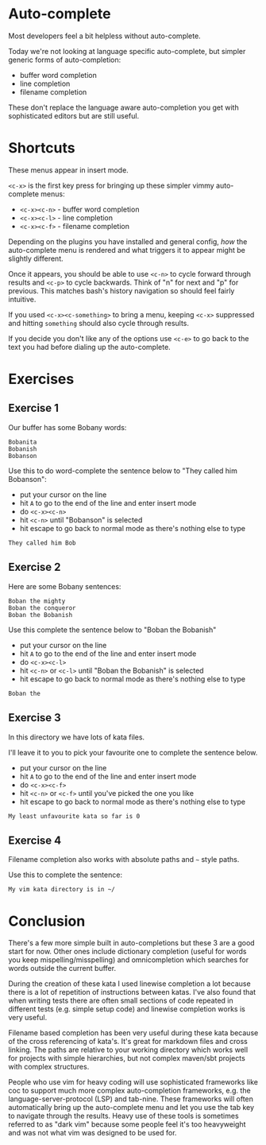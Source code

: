 # Auto-complete

Most developers feel a bit helpless without auto-complete.

Today we're not looking at language specific auto-complete, but simpler generic forms of auto-completion:

- buffer word completion
- line completion
- filename completion

These don't replace the language aware auto-completion you get with sophisticated editors but are still useful.

# Shortcuts

These menus appear in insert mode.

`<c-x>` is the first key press for bringing up these simpler vimmy auto-complete menus:

- `<c-x><c-n>` - buffer word completion
- `<c-x><c-l>` - line completion
- `<c-x><c-f>` - filename completion

Depending on the plugins you have installed and general config, _how_ the auto-complete menu is rendered
and what triggers it to appear might be slightly different.

Once it appears, you should be able to use `<c-n>` to cycle forward through results and `<c-p>` to cycle backwards.
Think of "n" for next and "p" for previous.
This matches bash's history navigation so should feel fairly intuitive.

If you used `<c-x><c-something>` to bring a menu, keeping `<c-x>` suppressed and hitting `something` should also
cycle through results.

If you decide you don't like any of the options use `<c-e>` to go back to the text you
had before dialing up the auto-complete.

# Exercises

## Exercise 1

Our buffer has some Bobany words:

```
Bobanita
Bobanish
Bobanson
```

Use this to do word-complete the sentence below to "They called him Bobanson":

- put your cursor on the line
- hit `A` to go to the end of the line and enter insert mode
- do `<c-x><c-n>`
- hit `<c-n>` until "Bobanson" is selected
- hit escape to go back to normal mode as there's nothing else to type

```
They called him Bob
```

## Exercise 2

Here are some Bobany sentences:

```
Boban the mighty
Boban the conqueror
Boban the Bobanish
```

Use this complete the sentence below to "Boban the Bobanish"

- put your cursor on the line
- hit `A` to go to the end of the line and enter insert mode
- do `<c-x><c-l>`
- hit `<c-n>` or `<c-l>` until "Boban the Bobanish" is selected
- hit escape to go back to normal mode as there's nothing else to type

```
Boban the
```

## Exercise 3

In this directory we have lots of kata files.

I'll leave it to you to pick your favourite one to complete the sentence below.

- put your cursor on the line
- hit `A` to go to the end of the line and enter insert mode
- do `<c-x><c-f>`
- hit `<c-n>` or `<c-f>` until you've picked the one you like
- hit escape to go back to normal mode as there's nothing else to type

```
My least unfavourite kata so far is 0
```

## Exercise 4

Filename completion also works with absolute paths and `~` style paths.

Use this to complete the sentence:

```
My vim kata directory is in ~/
```

# Conclusion

There's a few more simple built in auto-completions but these 3 are a good start for now.
Other ones include dictionary completion (useful for words you keep mispelling/misspelling)
and omnicompletion which searches for words outside the current buffer.

During the creation of these kata I used linewise completion a lot because there is a lot
of repetition of instructions between katas.
I've also found that when writing tests there are often small sections of code repeated in different
tests (e.g. simple setup code) and linewise completion works is very useful.

Filename based completion has been very useful during these kata because of the cross referencing of kata's.
It's great for markdown files and cross linking.
The paths are relative to your working directory which works well for projects with simple hierarchies,
but not complex maven/sbt projects with complex structures.

People who use vim for heavy coding will use sophisticated frameworks like coc to support much more complex
auto-completion frameworks, e.g. the language-server-protocol (LSP) and tab-nine.
These frameworks will often automatically bring up the auto-complete menu and let you use the tab key to navigate
through the results.
Heavy use of these tools is sometimes referred to as "dark vim" because some people feel it's too heavyweight
and was not what vim was designed to be used for.
